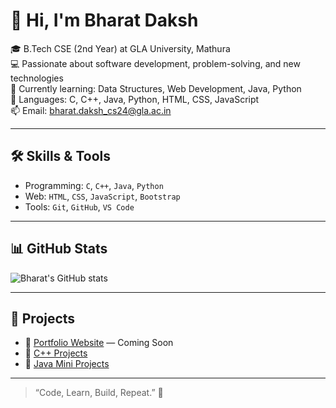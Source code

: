 # 👋 Hi, I'm Bharat Daksh

🎓 B.Tech CSE (2nd Year) at GLA University, Mathura  
💻 Passionate about software development, problem-solving, and new technologies  
🌱 Currently learning: Data Structures, Web Development, Java, Python  
🔧 Languages: C, C++, Java, Python, HTML, CSS, JavaScript  
📫 Email: bharat.daksh_cs24@gla.ac.in  

---

## 🛠️ Skills & Tools

- Programming: `C`, `C++`, `Java`, `Python`
- Web: `HTML`, `CSS`, `JavaScript`, `Bootstrap`
- Tools: `Git`, `GitHub`, `VS Code`

---

## 📊 GitHub Stats

![Bharat's GitHub stats](https://github-readme-stats.vercel.app/api?username=bharat-daksh&show_icons=true&theme=tokyonight)

---

## 🚀 Projects

- 🔗 [Portfolio Website](#) — Coming Soon
- 🔗 [C++ Projects](#)
- 🔗 [Java Mini Projects](#)

---

> “Code, Learn, Build, Repeat.” 🔁
